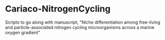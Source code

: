 # Cariaco-NitrogenCycling
Scripts to go along with manuscript, "Niche differentiation among free-living and particle-associated nitrogen cycling microorganisms across a marine oxygen gradient"
